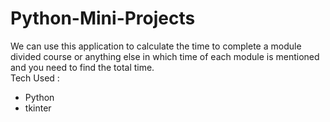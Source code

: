 # Python-Mini-Projects
We can use this application to calculate the time to complete a module divided course or anything else in which time of each module is mentioned and you need to find the total time.
<br>
Tech Used : <ul>
  <li>Python</li>
  <li>tkinter</li>
 </ul>
